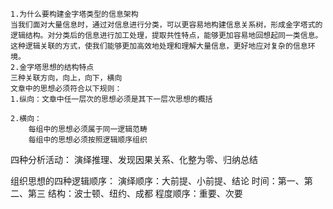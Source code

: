 
	1.为什么要构建金字塔类型的信息架构
	当我们面对大量信息时，通过对信息进行分类，可以更容易地构建信息关系树，形成金字塔式的逻辑结构。对分类后的信息进行加工处理，提取共性特点，能够更加容易地回想起同一类信息。这种逻辑关联的方式，使我们能够更加高效地处理和理解大量信息，更好地应对复杂的信息环境。
	2.金字塔思想的结构特点
	三种关联方向，向上，向下，横向
	文章中的思想必须符合以下规则：
	1.纵向：文章中任一层次的思想必须是其下一层次思想的概括
	
	2.横向：
		每组中的思想必须属于同一逻辑范畴
		每组中的思想必须按照逻辑顺序组织
四种分析活动：
	演绎推理、发现因果关系、化整为零、归纳总结

组织思想的四种逻辑顺序：
	演绎顺序：大前提、小前提、结论
	时间：第一、第二、第三
	结构：波士顿、纽约、成都
	程度顺序：重要、次要
